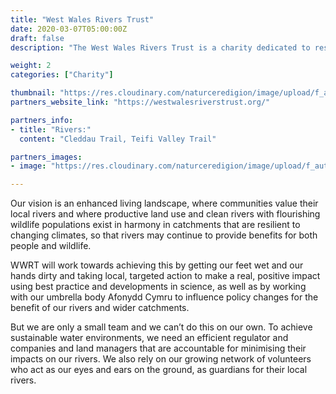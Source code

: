 ```yaml
---
title: "West Wales Rivers Trust"
date: 2020-03-07T05:00:00Z
draft: false
description: "The West Wales Rivers Trust is a charity dedicated to restoring and safeguarding the rivers of West Wales for people and wildlife."

weight: 2
categories: ["Charity"]

thumbnail: "https://res.cloudinary.com/naturceredigion/image/upload/f_auto/v1720623558/wwrt.png"
partners_website_link: "https://westwalesriverstrust.org/"

partners_info:
- title: "Rivers:"
  content: "Cleddau Trail, Teifi Valley Trail"

partners_images:
- image: "https://res.cloudinary.com/naturceredigion/image/upload/f_auto,w_860/v1721751043/west-wales-rivers-trust-towy.jpg"

---
```


Our vision is an enhanced living landscape, where communities value their local rivers and where productive land use and clean rivers with flourishing wildlife populations exist in harmony in catchments that are resilient to changing climates, so that rivers may continue to provide benefits for both people and wildlife.

WWRT will work towards achieving this by getting our feet wet and our hands dirty and taking local, targeted action to make a real, positive impact using best practice and developments in science, as well as by working with our umbrella body Afonydd Cymru to influence policy changes for the benefit of our rivers and wider catchments.

But we are only a small team and we can’t do this on our own. To achieve sustainable water environments, we need an efficient regulator and companies and land managers that are accountable for minimising their impacts on our rivers.  We also rely on our growing network of volunteers who act as our eyes and ears on the ground, as guardians for their local rivers.
